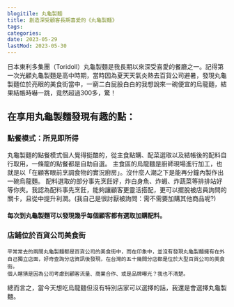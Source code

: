 ```yaml
---
blogitile: 丸龜製麵
title: 創造深受顧客長期喜愛的《丸龜製麵》
tags:
categories:
date: 2023-05-29
lastMod: 2023-05-30
---
```

日本東利多集團（Toridoll）丸龜製麵是我長期以來深受喜愛的餐廳之一。記得第一次光顧丸龜製麵是高中時期，當時因為夏天天氣炎熱去百貨公司避暑，發現丸龜製麵位於亮眼的美食街當中，一窮二白屁股白白的我想說來一碗便宜的烏龍麵，結果結帳時嚇一跳，竟然超過300多，驚！

## 在享用丸龜製麵發現有趣的點：
### 點餐模式：所見即所得
丸龜製麵的點餐模式個人覺得挺酷的，從主食點購、配菜選取以及結帳後的配料自行取用，一條龍的點餐都是自助自選。
    主食區的烏龍麵是廚師現場進行加工，也就是以「在顧客眼前烹調食物的實況廚房」。沒什麼人潮之下是能再分鐘內製作出一碗烏龍麵。
    配料選取的部分事先烹飪好，炸白身魚、炸蝦、炸蔬菜等排排站好等你夾。我認為配料事先烹飪，能夠讓顧客更靈活搭配，更可以擺脫被店員詢問的關卡，且從中提升利潤。(我自己是很討厭被詢問：需不需要加購其他商品呢?)
#### 每次到丸龜製麵可以發現幾乎每個顧客都有選取加購配料。

### 店鋪位於百貨公司美食街
    平常常去的兩間丸龜製麵都是百貨公司的美食街中，而在印象中，並沒有發現丸龜製麵擁有在外自己獨立店面，好奇查詢分店資訊後發現，在台灣的五十幾間分店都是位於大型百貨公司的美食街。
    個人瞎猜是因為公司考慮到顧客流量、商業合作、或是品牌曝光？我也不清楚。

總而言之，當今天想吃烏龍麵但沒有特別店家可以選擇的話，我還是會選擇丸龜製麵。
